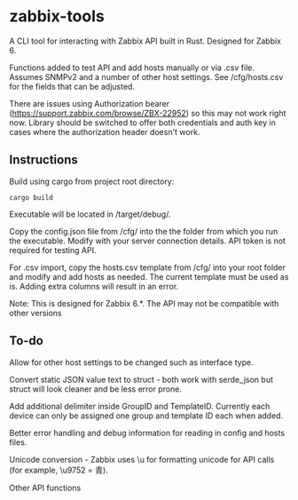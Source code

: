 # zabbix-tools

A CLI tool for interacting with Zabbix API built in Rust.  Designed for Zabbix 6.

Functions added to test API and add hosts manually or via .csv file.  Assumes SNMPv2 and a number of other host settings.  See /cfg/hosts.csv for the fields that can be adjusted.

There are issues using Authorization bearer (https://support.zabbix.com/browse/ZBX-22952) so this may not work right now.  Library should be switched to offer both credentials and auth key in cases where the authorization header doesn't work.

## Instructions

Build using cargo from project root directory:
```
cargo build
```

Executable will be located in /target/debug/. 

Copy the config.json file from /cfg/ into the the folder from which you run the executable.  Modify with your server connection details.  API token is not required for testing API.

For .csv import, copy the hosts.csv template from /cfg/ into your root folder and modify and add hosts as needed.  The current template must be used as is.  Adding extra columns will result in an error.

Note:
This is designed for Zabbix 6.*.  The API may not be compatible with other versions

## To-do

Allow for other host settings to be changed such as interface type.

Convert static JSON value text to struct - both work with serde_json but struct will look cleaner and be less error prone.

Add additional delimiter inside GroupID and TemplateID.  Currently each device can only be assigned one group and template ID each when added.

Better error handling and debug information for reading in config and hosts files.

Unicode conversion - Zabbix uses \u for formatting unicode for API calls (for example, \u9752 = 青).

Other API functions